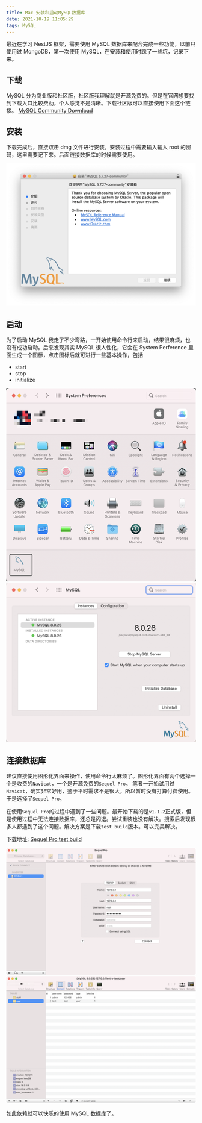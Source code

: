 ```yaml
---
title: Mac 安装和启动MySQL数据库
date: 2021-10-19 11:05:29
tags: MySQL
---
```


最近在学习 NestJS 框架，需要使用 MySQL 数据库来配合完成一些功能，以前只使用过 MongoDB，第一次使用 MySQL，在安装和使用时踩了一些坑，记录下来。

## 下载

MySQL 分为商业版和社区版，社区版我理解就是开源免费的。但是在官网想要找到下载入口比较费劲，个人感觉不是清晰。下载社区版可以直接使用下面这个链接。
[MySQL Community Download](https://dev.mysql.com/downloads/mysql/)

## 安装

下载完成后，直接双击 dmg 文件进行安装。安装过程中需要输入输入 root 的密码，这里需要记下来。后面链接数据库的时候需要使用。

![mysql_install](../assets/images/mysql_install.png)

## 启动

为了启动 MySQL 我走了不少弯路，一开始使用命令行来启动，结果很麻烦，也没有成功启动。后来发现其实 MySQL 很人性化，它会在 System Perference 里面生成一个图标，点击图标后就可进行一些基本操作，包括

- start
- stop
- initialize

![mysql_perference_1](../assets/images/mysql_perference_1.png)
![mysql_perference_2](../assets/images/mysql_perference_2.png)

## 连接数据库

建议直接使用图形化界面来操作，使用命令行太麻烦了。图形化界面有两个选择一个是收费的`Navicat`，一个是开源免费的`Sequel Pro`。
笔者一开始试用过`Navicat`，确实非常好用，鉴于平时需求不是很大，所以暂时没有打算付费使用。于是选择了`Sequel Pro`。

在使用`Sequel Pro`的过程中遇到了一些问题。最开始下载的是`v1.1.2`正式版，但是使用过程中无法连接数据库，还总是闪退。尝试重装也没有解决。搜索后发现很多人都遇到了这个问题。解决方案是下载`test build`版本。可以完美解决。

下载地址: [Sequel Pro test build](https://sequelpro.com/test-builds)

![sequel_pro_1](../../source/assets/images/sequel_pro_1.png)
![sequel_pro_2](../../source/assets/images/sequel_pro_2.png)

如此依赖就可以快乐的使用 MySQL 数据库了。
